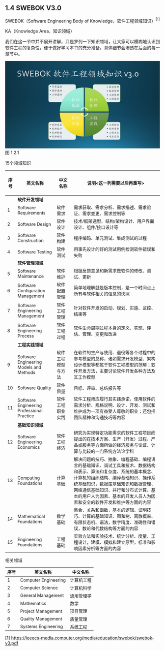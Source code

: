 ## 1.4 SWEBOK V3.0

SWEBOK（Software Engineering Body of Knowledge，软件工程领域知识）$^{[1]}$

KA（Knowledge Area，知识领域）

我们在这一节中并不展开讲解，只是罗列一下知识领域，让大家可以模糊地认识到软件工程的复杂性，便于做好学习本书的充分准备。具体细节会渗透在后面的每一章节中。


<img src="Images/Slide7.JPG"/>
图 1.2.1 


15个领域知识

|序号|英文名称| &nbsp;&nbsp;&nbsp;&nbsp;&nbsp;&nbsp;&nbsp;&nbsp;<br> 中文名称 &nbsp;&nbsp;&nbsp;&nbsp;&nbsp;&nbsp;&nbsp;&nbsp;|说明<这一列需要以后再重写>|
|--|--|--|--|
||**软件开发领域**||
|1|Software Requirements|软件需求|需求获取、需求分析、需求描述、需求验证、需求变更、需求控制等|
|2|Software Design|软件设计|技术/框架选型、结构/架构设计、用户界面设计、组件/接口设计等|
|3|Software Construction|软件构建|程序编码、单元测试、集成测试的过程|
|4|Software Testing|软件测试|用事先设计的好的测试用例检测软件错误和失败|
||**软件管理领域**||
|5|Software Maintenance|软件维护|根据反馈意见和新需求做软件的修改、测试、更新|
|6|Software Configuration Management|软件配置管理|简单地理解就是版本控制，是一个时间点上所有与软件相关的信息的快照|
|7|Software Engineering Management|软件工程管理|针对软件开发的启动、规划、实施、监控、结束等|
|8|Software Engineering Process|软件工程过程|软件生命周期过程本身的定义、实现、评估、管理、变更和改进|
||**工程实践领域**||
|9|Software Engineering Models and Methods|软件工程模型与方法|在软件的生产与使用、退役等各个过程中的参考模型的总称，诸如需求开发模型、架构设计模型等都属于软件工程模型的范畴；软件开发方法，主要讨论软件开发各种方法及其工作模型|
|10|Software Quality|软件质量|目标、评审、总结报告等|
|11|Software Engineering Professional Practice|软件工程职业实践|软件工程师应履行其实践承诺，使用软件的需求分析、规格说明、设计、开发、测试和维护成为一项有益受人尊敬的职业；还包括团队精神和沟通技巧等内容|
||**基础知识领域**||
|12|Software Engineering Economics|软件工程经济|研究为实现特定功能需求的软件工程项目而提出的在技术方案、生产（开发）过程、产品或服务等方面所做的经济服务与论证、计算与比较的一门系统方法论学科|
|13|Computing Foundations|计算基础|解决问题的技巧、抽象、编程基础、编程语言的基础知识、调试工具和技术、数据结构和表示、算法和复杂度、系统的基本概念、计算机的组织结构、编译基础知识、操作系统基础知识，数据库基础知识和数据管理、网络通信基础知识、并行和分布式计算、基本的用户人为因素、基本的开发人员人为因素和安全的软件开发和维护等方面的内容|
|14|Mathematical Foundations|数学基础|集合、关系和函数，基本的逻辑、证明技巧、计算的基础知识、图和树、离散概率、有限状态机、语法，数字精度、准确性和错误，数论和代数结构等方面的内容|
|15|Engineering Foundations|工程基础|实验方法和实验技术、统计分析、度量、工程设计，建模、模拟和建立原型，标准和影响因素分析等方面的内容|


相关领域

|序号|英文名称|中文名称|
|---|---|---|
|1|Computer Engineering|计算机工程|
|2|Computer Science|计算机科学|
|3|General Management|通用管理学|
|4|Mathematics|数学|
|5|Project Management|项目管理|
|6|Quality Management|质量管理|
|7|Systems Engineering|系统工程|


[1] https://ieeecs-media.computer.org/media/education/swebok/swebok-v3.pdf